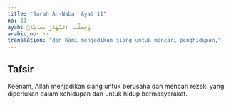 ```yaml
---
title: "Surah An-Naba' Ayat 11"
no: 11
ayah: وَّجَعَلْنَا النَّهَارَ مَعَاشًاۚ
arabic_no: ١١
translation: "dan Kami menjadikan siang untuk mencari penghidupan,"
---
```


## Tafsir

Keenam, Allah menjadikan siang untuk berusaha dan mencari rezeki yang diperlukan dalam kehidupan dan untuk hidup bermasyarakat.